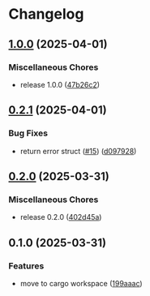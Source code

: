 # Changelog

## [1.0.0](https://github.com/sgoudham/what-version/compare/what-version-core-v0.2.1...what-version-core-v1.0.0) (2025-04-01)


### Miscellaneous Chores

* release 1.0.0 ([47b26c2](https://github.com/sgoudham/what-version/commit/47b26c2ad40724d0e19d1ee17a64beebd42b537f))

## [0.2.1](https://github.com/sgoudham/what-version/compare/what-version-core-v0.2.0...what-version-core-v0.2.1) (2025-04-01)


### Bug Fixes

* return error struct ([#15](https://github.com/sgoudham/what-version/issues/15)) ([d097928](https://github.com/sgoudham/what-version/commit/d0979283b2bc68a10fb665067bd1199c38226020))

## [0.2.0](https://github.com/sgoudham/what-version/compare/what-version-core-v0.1.0...what-version-core-v0.2.0) (2025-03-31)


### Miscellaneous Chores

* release 0.2.0 ([402d45a](https://github.com/sgoudham/what-version/commit/402d45a16930b56e9877f6801e1d8dc9c1176ed7))

## 0.1.0 (2025-03-31)


### Features

* move to cargo workspace ([199aaac](https://github.com/sgoudham/what-version/commit/199aaac9db08d8b5beb900ecf7227b78831ee8f6))
